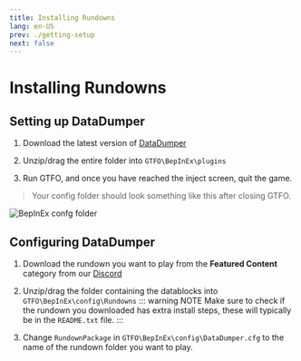 ```yaml
---
title: Installing Rundowns
lang: en-US
prev: ./getting-setup
next: false
---
```


# Installing Rundowns

## Setting up DataDumper

1) Download the latest version of [DataDumper](https://github.com/GTFO-Modding/MTFO/releases/)

1) Unzip/drag the entire folder into `GTFO\BepInEx\plugins`

1) Run GTFO, and once you have reached the inject screen, quit the game.
> Your config folder should look something like this after closing GTFO.

![BepInEx confg folder](@images/datadumperconfig.png)

## Configuring DataDumper

1) Download the rundown you want to play from the **Featured Content** category from our [Discord](https://discord.com/invite/rRMPtv4FAh)

1) Unzip/drag the folder containing the datablocks into `GTFO\BepInEx\config\Rundowns`
::: warning NOTE
Make sure to check if the rundown you downloaded has extra install steps, these will typically be in the `README.txt` file.
:::

3) Change `RundownPackage` in `GTFO\BepInEx\config\DataDumper.cfg` to the name of the rundown folder you want to play.